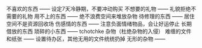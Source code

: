 
不喜欢的东西  —— 设定7天冷静期，不要冲动购买
不想要的礼物 —— 礼貌拒绝不需要的礼物
用不上的东西 —— 绝不浪费空间来堆放杂物
待修理的东西 —— 居住空间不是资源回收场
伤感情的东西 —— 注意负面情绪物品，会让好运停止
长期借放的东西 
琐碎的小东西 —— tchotchke 杂物（杜绝杂物的入侵）
难缠的文件和纸张 —— 设置待办区，其他无用的文件统统扔掉
无形的杂物 —— 





































